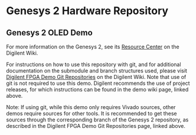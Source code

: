 # Genesys 2 Hardware Repository

## Genesys 2 OLED Demo

For more information on the Genesys 2, see its [Resource Center](https://reference.digilentinc.com/programmable-logic/genesys-2/start) on the Digilent Wiki.

For instructions on how to use this repository with git, and for additional documentation on the submodule and branch structures used, please visit [Digilent FPGA Demo Git Repositories](https://reference.digilentinc.com/reference/programmable-logic/documents/git) on the Digilent Wiki. Note that use of git is not required to use this demo. Digilent recommends the use of project releases, for which instructions can be found in the demo wiki page, linked above.

Note: If using git, while this demo only requires Vivado sources, other demos require sources for other tools. It is recommended to get these sources through the corresponding branch of the Genesys 2 repository, as described in the Digilent FPGA Demo Git Repositories page, linked above.